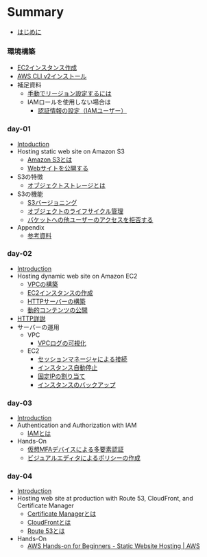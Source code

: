 # Summary

- [はじめに](README.md)

### 環境構築

- [EC2インスタンス作成](./day-01/create_ec2_instance.md)
- [AWS CLI v2インストール](./day-01/install_awscliv2.md)
- 補足資料
  - [手動でリージョン設定するには](./day-01/how_to_set_region_manually.md)
  - IAMロールを使用しない場合は
    - [認証情報の設定（IAMユーザー）](./day-01/set_authentication_with_iamuser.md)

### day-01

- [Intoduction](./day-01/README.md)
- Hosting static web site on Amazon S3
  - [Amazon S3とは](./day-01/s3_introduction.md)
  - [Webサイトを公開する](./day-01/publish_website.md)
- S3の特徴
  - [オブジェクトストレージとは](./day-01/what_is_object_storage.md)
- S3の機能
  - [S3バージョニング](./day-01/s3_versioning.md)
  - [オブジェクトのライフサイクル管理](./day-01/management_of_lifecycle.md)
  - [バケットへの他ユーザーのアクセスを拒否する](./day-01/deny_access_to_bucket.md)
- Appendix
  - [参考資料](./day-01/s3_reference.md)

### day-02

- [Introduction](./day-02/README.md)
- Hosting dynamic web site on Amazon EC2
  - [VPCの構築](./day-02/build_vpc.md)
  - [EC2インスタンスの作成](./day-02/create_ec2.md)
  - [HTTPサーバーの構築](./day-02/build_http_server.md)
  - [動的コンテンツの公開](./day-02/configuration_of_cgi.md)
- [HTTP詳説](./day-02/http_request.md)
- サーバーの運用
    - VPC
		- [VPCログの可視化](./day-02/vpc_flow_log.md)
    - EC2
      - [セッションマネージャによる接続](./day-02/connect_with_session_manager.md)
      - [インスタンス自動停止](./day-02/auto_stop_ec2_instance.md)
      - [固定IPの割り当て](./day-02/assign_elastic_ip.md)
      - [インスタンスのバックアップ](./day-02/backup_ec2_instance.md)

### day-03

- [Introduction](./day-03/basis_of_security.md)
- Authentication and Authorization with IAM
  - [IAMとは](./day-03/what_is_iam.md)
- Hands-On
  - [仮想MFAデバイスによる多要素認証](./day-03/mfa_with_virtual_device.md)
  - [ビジュアルエディタによるポリシーの作成](./day-03/how_to_use_visual_editor.md)

### day-04
- [Introduction](./day-04/README.md)
- Hosting web site at production with Route 53, CloudFront, and Certificate Manager
  - [Certificate Managerとは](./day-04/what_is_certificate_manager.md)
  - [CloudFrontとは](./day-04/what_is_cloudfront.md)
  - [Route 53とは](./day-04/what_is_route53.md)
- Hands-On
  - [AWS Hands-on for Beginners - Static Website Hosting | AWS](https://pages.awscloud.com/JAPAN-event-OE-Hands-on-for-Beginners-StaticWebsiteHosting-2020-reg-event-LP.html)
